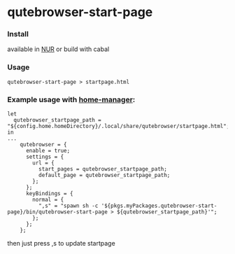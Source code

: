 # qutebrowser-start-page

### Install
available in [NUR]( https://nur.nix-community.org/repos/afreakk/ )
or build with cabal

### Usage
```
qutebrowser-start-page > startpage.html
```

### Example usage with [home-manager](https://github.com/nix-community/home-manager):
```
let
  qutebrowser_startpage_path = "${config.home.homeDirectory}/.local/share/qutebrowser/startpage.html";
in
...
    qutebrowser = {
      enable = true;
      settings = {
        url = {
          start_pages = qutebrowser_startpage_path;
          default_page = qutebrowser_startpage_path;
        };
      };
      keyBindings = {
        normal = {
          ",s" = "spawn sh -c '${pkgs.myPackages.qutebrowser-start-page}/bin/qutebrowser-start-page > ${qutebrowser_startpage_path}'";
        };
      };
    };
```
then just press ,s to update startpage
